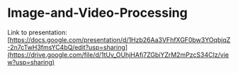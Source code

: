 # Image-and-Video-Processing

Link to presentation: [https://docs.google.com/presentation/d/1Hzb26Aa3VFhfXGF0bw3YOqbjqZ-2n7cTwH3fmsYC4bQ/edit?usp=sharing](https://drive.google.com/file/d/1tUv_OUhjHAfj7ZGbiYZrM2mPzcS34CIz/view?usp=sharing)
